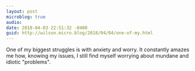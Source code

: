 ```yaml
---
layout: post
microblog: true
audio: 
date: 2018-04-03 22:51:32 -0400
guid: http://wilson.micro.blog/2018/04/04/one-of-my.html
---
```

One of my biggest struggles is with anxiety and worry. It constantly amazes me how, knowing my issues, I still find myself worrying about mundane and idiotic "problems". 
